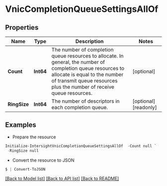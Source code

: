 # VnicCompletionQueueSettingsAllOf
## Properties

Name | Type | Description | Notes
------------ | ------------- | ------------- | -------------
**Count** | **Int64** | The number of completion queue resources to allocate. In general, the number of completion queue resources to allocate is equal to the number of transmit queue resources plus the number of receive queue resources. | [optional] 
**RingSize** | **Int64** | The number of descriptors in each completion queue. | [optional] [readonly] 

## Examples

- Prepare the resource
```powershell
Initialize-IntersightVnicCompletionQueueSettingsAllOf  -Count null `
 -RingSize null
```

- Convert the resource to JSON
```powershell
$ | Convert-ToJSON
```

[[Back to Model list]](../README.md#documentation-for-models) [[Back to API list]](../README.md#documentation-for-api-endpoints) [[Back to README]](../README.md)


